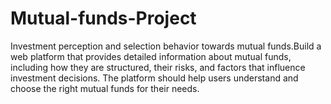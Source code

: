 # Mutual-funds-Project
 Investment perception and selection behavior towards mutual funds.Build a web platform that provides detailed information about mutual funds, including how they are structured, their risks, and factors that influence investment decisions. The platform should help users understand and choose the right mutual funds for their needs.
